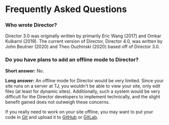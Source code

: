 # Frequently Asked Questions

### Who wrote Director?

Director 3.0 was originally written by primarily Eric Wang (2017) and Omkar Kulkarni (2019). The current version of Director, Director 4.0, was written by John Beutner (2020) and Theo Ouzhinski (2020) based off of Director 3.0.

### Do you have plans to add an offline mode to Director?

**Short answer:** No.

**Long answer:** An offline mode for Director would be very limited. Since your site runs on a server at TJ, you wouldn't be able to view your site, only edit files (at least for dynamic sites). Additionally, such a system would be very difficult for the Director developers to implement technically, and the slight benefit gained does not outweigh these concerns.

If you really need to work on your site offline, you may want to put your code in [Git](https://git-scm.com) and upload it to [GitHub](https://github.com) or [GitLab](https://gitlab.com).

